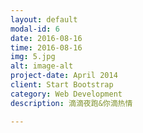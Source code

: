 ```yaml
---
layout: default
modal-id: 6
date: 2016-08-16
time: 2016-08-16
img: 5.jpg
alt: image-alt
project-date: April 2014
client: Start Bootstrap
category: Web Development
description: 滴滴夜跑&你滴热情

---
```

